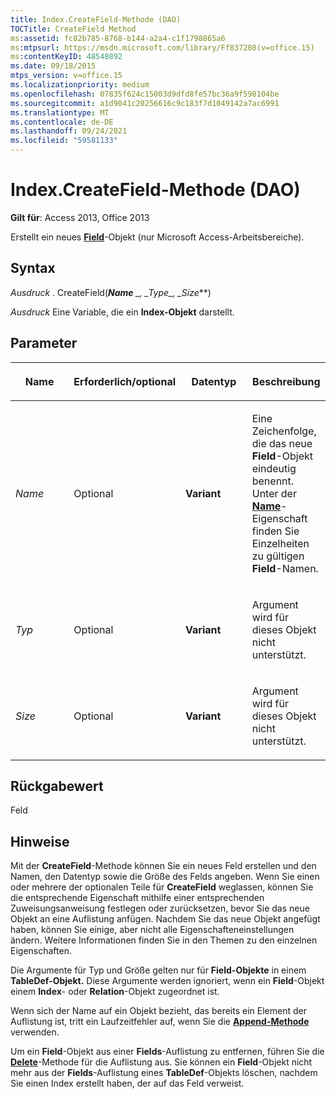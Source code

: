 ```yaml
---
title: Index.CreateField-Methode (DAO)
TOCTitle: CreateField Method
ms:assetid: fc82b785-8768-b144-a2a4-c1f1798865a6
ms:mtpsurl: https://msdn.microsoft.com/library/Ff837208(v=office.15)
ms:contentKeyID: 48548892
ms.date: 09/18/2015
mtps_version: v=office.15
ms.localizationpriority: medium
ms.openlocfilehash: 07835f624c15003d9dfd8fe57bc36a9f598104be
ms.sourcegitcommit: a1d9041c20256616c9c183f7d1049142a7ac6991
ms.translationtype: MT
ms.contentlocale: de-DE
ms.lasthandoff: 09/24/2021
ms.locfileid: "59581133"
---
```

# <a name="indexcreatefield-method-dao"></a>Index.CreateField-Methode (DAO)

**Gilt für**: Access 2013, Office 2013

Erstellt ein neues **[Field](field-object-dao.md)**-Objekt (nur Microsoft Access-Arbeitsbereiche).

## <a name="syntax"></a>Syntax

*Ausdruck* . CreateField(***Name** _, _*_Type_*_, _*_Size_**)

*Ausdruck* Eine Variable, die ein **Index-Objekt** darstellt.

## <a name="parameters"></a>Parameter

<table>
<colgroup>
<col style="width: 25%" />
<col style="width: 25%" />
<col style="width: 25%" />
<col style="width: 25%" />
</colgroup>
<thead>
<tr class="header">
<th><p>Name</p></th>
<th><p>Erforderlich/optional</p></th>
<th><p>Datentyp</p></th>
<th><p>Beschreibung</p></th>
</tr>
</thead>
<tbody>
<tr class="odd">
<td><p><em>Name</em></p></td>
<td><p>Optional</p></td>
<td><p><strong>Variant</strong></p></td>
<td><p>Eine Zeichenfolge, die das neue <strong>Field</strong>-Objekt eindeutig benennt. Unter der <strong><a href="connection-name-property-dao.md">Name</a></strong>-Eigenschaft finden Sie Einzelheiten zu gültigen <strong>Field</strong>-Namen.</p></td>
</tr>
<tr class="even">
<td><p><em>Typ</em></p></td>
<td><p>Optional</p></td>
<td><p><strong>Variant</strong></p></td>
<td><p>Argument wird für dieses Objekt nicht unterstützt.</p></td>
</tr>
<tr class="odd">
<td><p><em>Size</em></p></td>
<td><p>Optional</p></td>
<td><p><strong>Variant</strong></p></td>
<td><p>Argument wird für dieses Objekt nicht unterstützt.</p></td>
</tr>
</tbody>
</table>


## <a name="return-value"></a>Rückgabewert

Feld

## <a name="remarks"></a>Hinweise

Mit der **CreateField**-Methode können Sie ein neues Feld erstellen und den Namen, den Datentyp sowie die Größe des Felds angeben. Wenn Sie einen oder mehrere der optionalen Teile für **CreateField** weglassen, können Sie die entsprechende Eigenschaft mithilfe einer entsprechenden Zuweisungsanweisung festlegen oder zurücksetzen, bevor Sie das neue Objekt an eine Auflistung anfügen. Nachdem Sie das neue Objekt angefügt haben, können Sie einige, aber nicht alle Eigenschafteneinstellungen ändern. Weitere Informationen finden Sie in den Themen zu den einzelnen Eigenschaften.

Die Argumente für Typ und Größe gelten nur für **Field-Objekte** in einem **TableDef-Objekt.** Diese Argumente werden ignoriert, wenn ein **Field**-Objekt einem **Index**- oder **Relation**-Objekt zugeordnet ist.

Wenn sich der Name auf ein Objekt bezieht, das bereits ein Element der Auflistung ist, tritt ein Laufzeitfehler auf, wenn Sie die **[Append-Methode](fields-append-method-dao.md)** verwenden.

Um ein **Field**-Objekt aus einer **Fields**-Auflistung zu entfernen, führen Sie die **[Delete](fields-delete-method-dao.md)**-Methode für die Auflistung aus. Sie können ein **Field**-Objekt nicht mehr aus der **Fields**-Auflistung eines **TableDef**-Objekts löschen, nachdem Sie einen Index erstellt haben, der auf das Feld verweist.

